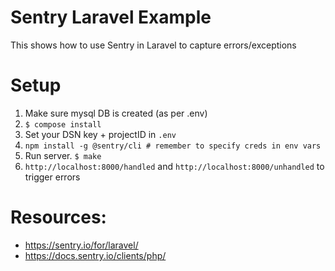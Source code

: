 # Sentry Laravel Example

This shows how to use Sentry in Laravel to capture errors/exceptions

# Setup
1. Make sure mysql DB is created (as per .env)
2. `$ compose install`
3. Set your DSN key + projectID in `.env`
4. `npm install -g @sentry/cli # remember to specify creds in env vars`
3. Run server. `$ make`
5. `http://localhost:8000/handled` and `http://localhost:8000/unhandled` to trigger errors

<!-- 4. Go to http://localhost:8000 to trigger error. You should see issue/event within Sentry project -->

# Resources:
- https://sentry.io/for/laravel/
- https://docs.sentry.io/clients/php/
